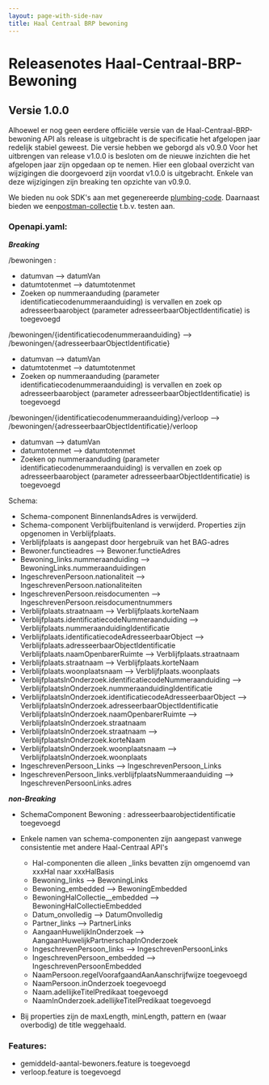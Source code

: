 ```yaml
---
layout: page-with-side-nav
title: Haal Centraal BRP bewoning
---
```


# Releasenotes Haal-Centraal-BRP-Bewoning


## Versie 1.0.0

Alhoewel er nog geen eerdere officiële versie van de Haal-Centraal-BRP-bewoning API als release is uitgebracht is de specificatie het afgelopen jaar redelijk stabiel geweest. Die versie hebben we geborgd als v0.9.0
Voor het uitbrengen van release v1.0.0 is besloten om de nieuwe inzichten die het afgelopen jaar zijn opgedaan op te nemen. Hier een globaal overzicht van wijzigingen die doorgevoerd zijn voordat v1.0.0 is uitgebracht. Enkele van deze wijzigingen zijn breaking ten opzichte van v0.9.0.

We bieden nu ook SDK's aan met gegenereerde [plumbing-code](./code).
Daarnaast bieden we een[postman-collectie](./test) t.b.v. testen aan.

### Openapi.yaml:

_**Breaking**_

/bewoningen :
- datumvan --> datumVan
- datumtotenmet --> datumtotenmet
- Zoeken op nummeraanduding (parameter identificatiecodenummeraanduiding) is vervallen en zoek op adresseerbaarobject (parameter adresseerbaarObjectIdentificatie) is toegevoegd

/bewoningen/{identificatiecodenummeraanduiding} --> /bewoningen/{adresseerbaarObjectIdentificatie}
- datumvan --> datumVan
- datumtotenmet --> datumtotenmet
- Zoeken op nummeraanduding (parameter identificatiecodenummeraanduiding) is vervallen en zoek op adresseerbaarobject (parameter adresseerbaarObjectIdentificatie) is toegevoegd

/bewoningen/{identificatiecodenummeraanduiding}/verloop --> /bewoningen/{adresseerbaarObjectIdentificatie}/verloop
- datumvan --> datumVan
- datumtotenmet --> datumtotenmet
- Zoeken op nummeraanduding (parameter identificatiecodenummeraanduiding) is vervallen en zoek op adresseerbaarobject (parameter adresseerbaarObjectIdentificatie) is toegevoegd

Schema:
- Schema-component BinnenlandsAdres is verwijderd.
- Schema-component Verblijfbuitenland is verwijderd. Properties zijn opgenomen in Verblijfplaats.
- Verblijfplaats is aangepast door hergebruik van het BAG-adres
- Bewoner.functieadres --> Bewoner.functieAdres
- Bewoning_links.nummeraanduiding --> BewoningLinks.nummeraanduidingen
- IngeschrevenPersoon.nationaliteit --> IngeschrevenPersoon.nationaliteiten
- IngeschrevenPersoon.reisdocumenten --> IngeschrevenPersoon.reisdocumentnummers
- Verblijfplaats.straatnaam --> Verblijfplaats.korteNaam
- Verblijfplaats.identificatiecodeNummeraanduiding --> Verblijfplaats.nummeraanduidingIdentificatie
- Verblijfplaats.identificatiecodeAdresseerbaarObject --> Verblijfplaats.adresseerbaarObjectIdentificatie
Verblijfplaats.naamOpenbarerRuimte --> Verblijfplaats.straatnaam
- Verblijfplaats.straatnaam --> Verblijfplaats.korteNaam
- Verblijfplaats.woonplaatsnaam --> Verblijfplaats.woonplaats
- VerblijfplaatsInOnderzoek.identificatiecodeNummeraanduiding --> VerblijfplaatsInOnderzoek.nummeraanduidingIdentificatie
- VerblijfplaatsInOnderzoek.identificatiecodeAdresseerbaarObject --> VerblijfplaatsInOnderzoek.adresseerbaarObjectIdentificatie
VerblijfplaatsInOnderzoek.naamOpenbarerRuimte --> VerblijfplaatsInOnderzoek.straatnaam
- VerblijfplaatsInOnderzoek.straatnaam --> VerblijfplaatsInOnderzoek.korteNaam
- VerblijfplaatsInOnderzoek.woonplaatsnaam --> VerblijfplaatsInOnderzoek.woonplaats
- IngeschrevenPersoon_Links --> IngeschrevenPersoon_Links
- IngeschrevenPersoon_links.verblijfplaatsNummeraanduiding --> IngeschrevenPersoonLinks.adres


_**non-Breaking**_
- SchemaComponent Bewoning : adresseerbaarobjectidentificatie toegevoegd
- Enkele namen van schema-componenten zijn aangepast vanwege consistentie met andere Haal-Centraal API's
  - Hal-componenten die alleen _links bevatten zijn omgenoemd van xxxHal naar xxxHalBasis
  - Bewoning_links --> BewoningLinks
  - Bewoning_embedded --> BewoningEmbedded
  - BewoningHalCollectie__embedded --> BewoningHalCollectieEmbedded
  - Datum_onvolledig --> DatumOnvolledig
  - Partner_links --> PartnerLinks
  - AangaanHuwelijkInOnderzoek --> AangaanHuwelijkPartnerschapInOnderzoek
  - IngeschrevenPersoon_links --> IngeschrevenPersoonLinks
  - IngeschrevenPersoon_embedded --> IngeschrevenPersoonEmbedded
  - NaamPersoon.regelVoorafgaandAanAanschrijfwijze toegevoegd
  - NaamPersoon.inOnderzoek toegevoegd
  - Naam.adellijkeTitelPredikaat toegevoegd
  - NaamInOnderzoek.adellijkeTitelPredikaat toegevoegd

- Bij properties zijn de maxLength, minLength, pattern en (waar overbodig) de title weggehaald.

### Features:

- gemiddeld-aantal-bewoners.feature is toegevoegd
- verloop.feature is toegevoegd
